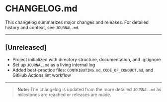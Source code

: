 # CHANGELOG.md

This changelog summarizes major changes and releases. For detailed history and context, see `JOURNAL.md`.

---

## [Unreleased]
- Project initialized with directory structure, documentation, and .gitignore
- Set up `JOURNAL.md` as a living internal log
- Added best-practice files: `CONTRIBUTING.md`, `CODE_OF_CONDUCT.md`, and GitHub Actions lint workflow

---

> **Note:** The changelog is updated from the more detailed `JOURNAL.md` as milestones are reached or releases are made. 